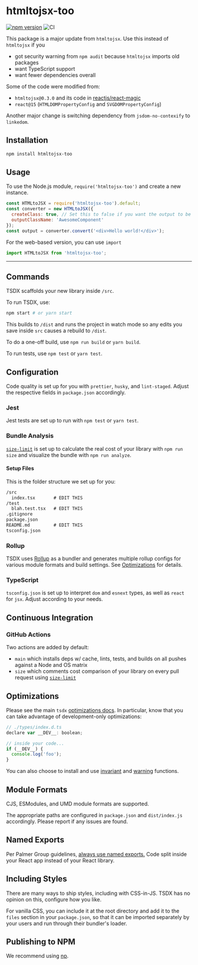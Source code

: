 # htmltojsx-too

[![npm version](https://badge.fury.io/js/htmltojsx-too.svg)](https://badge.fury.io/js/htmltojsx-too)
![CI](https://github.com/kristw/htmltojsx-too/actions/workflows/main.yml/badge.svg)

This package is a major update from `htmltojsx`.
Use this instead of `htmltojsx` if you
* got security warning from `npm audit` because `htmltojsx` imports old packages
* want TypeScript support
* want fewer dependencies overall

Some of the code were modified from:

* `htmltojsx@0.3.0` and its code in [reactjs/react-magic](https://github.com/reactjs/react-magic)
* `react@15` (`HTMLDOMPropertyConfig` and `SVGDOMPropertyConfig`)

Another major change is switching dependency from `jsdom-no-contexify` to `linkedom`.

## Installation

```sh
npm install htmltojsx-too
```

## Usage

To use the Node.js module, `require('htmltojsx-too')` and create a new instance.

```js
const HTMLtoJSX = require('htmltojsx-too').default;
const converter = new HTMLtoJSX({
  createClass: true, // Set this to false if you want the output to be jsx code.
  outputClassName: 'AwesomeComponent'
});
const output = converter.convert('<div>Hello world!</div>');
```

For the web-based version, you can use `import`

```ts
import HTMLtoJSX from 'htmltojsx-too';
```

---

## Commands

TSDX scaffolds your new library inside `/src`.

To run TSDX, use:

```bash
npm start # or yarn start
```

This builds to `/dist` and runs the project in watch mode so any edits you save inside `src` causes a rebuild to `/dist`.

To do a one-off build, use `npm run build` or `yarn build`.

To run tests, use `npm test` or `yarn test`.

## Configuration

Code quality is set up for you with `prettier`, `husky`, and `lint-staged`. Adjust the respective fields in `package.json` accordingly.

### Jest

Jest tests are set up to run with `npm test` or `yarn test`.

### Bundle Analysis

[`size-limit`](https://github.com/ai/size-limit) is set up to calculate the real cost of your library with `npm run size` and visualize the bundle with `npm run analyze`.

#### Setup Files

This is the folder structure we set up for you:

```txt
/src
  index.tsx       # EDIT THIS
/test
  blah.test.tsx   # EDIT THIS
.gitignore
package.json
README.md         # EDIT THIS
tsconfig.json
```

### Rollup

TSDX uses [Rollup](https://rollupjs.org) as a bundler and generates multiple rollup configs for various module formats and build settings. See [Optimizations](#optimizations) for details.

### TypeScript

`tsconfig.json` is set up to interpret `dom` and `esnext` types, as well as `react` for `jsx`. Adjust according to your needs.

## Continuous Integration

### GitHub Actions

Two actions are added by default:

- `main` which installs deps w/ cache, lints, tests, and builds on all pushes against a Node and OS matrix
- `size` which comments cost comparison of your library on every pull request using [`size-limit`](https://github.com/ai/size-limit)

## Optimizations

Please see the main `tsdx` [optimizations docs](https://github.com/palmerhq/tsdx#optimizations). In particular, know that you can take advantage of development-only optimizations:

```js
// ./types/index.d.ts
declare var __DEV__: boolean;

// inside your code...
if (__DEV__) {
  console.log('foo');
}
```

You can also choose to install and use [invariant](https://github.com/palmerhq/tsdx#invariant) and [warning](https://github.com/palmerhq/tsdx#warning) functions.

## Module Formats

CJS, ESModules, and UMD module formats are supported.

The appropriate paths are configured in `package.json` and `dist/index.js` accordingly. Please report if any issues are found.

## Named Exports

Per Palmer Group guidelines, [always use named exports.](https://github.com/palmerhq/typescript#exports) Code split inside your React app instead of your React library.

## Including Styles

There are many ways to ship styles, including with CSS-in-JS. TSDX has no opinion on this, configure how you like.

For vanilla CSS, you can include it at the root directory and add it to the `files` section in your `package.json`, so that it can be imported separately by your users and run through their bundler's loader.

## Publishing to NPM

We recommend using [np](https://github.com/sindresorhus/np).
